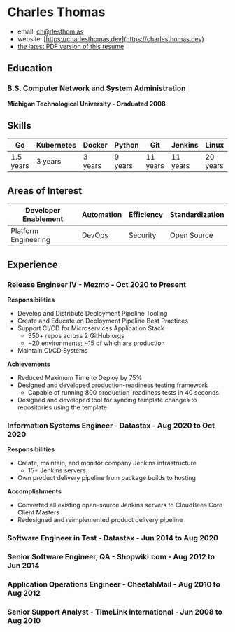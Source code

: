 # Charles Thomas
- email: [ch@rlesthom.as](mailto:ch@rlesthom.as)
- website: [https://charlesthomas.dev](https://charlesthomas.dev)
- [the latest PDF version of this resume](http://github.com/charlesthomas/resume/releases/latest)

## Education

### B.S. Computer Network and System Administration
**Michigan Technological University - Graduated 2008**

## Skills

| Go        | Kubernetes | Docker  | Python  | Git      | Jenkins  | Linux    |
| --------- | ---------- | ------- | ------- | -------- | -------- | -------- |
| 1.5 years | 3 years    | 3 years | 9 years | 11 years | 11 years | 20 years |

## Areas of Interest

| Developer Enablement | Automation | Efficiency | Standardization |
| -------------------- | ---------- | ---------- | --------------- |
| Platform Engineering | DevOps     | Security   | Open Source     |

## Experience

### Release Engineer IV - Mezmo - Oct 2020 to Present

**Responsibilities**

- Develop and Distribute Deployment Pipeline Tooling
- Create and Educate on Deployment Pipeline Best Practices
- Support CI/CD for Microservices Application Stack
  - 350+ repos across 2 GitHub orgs
  - ~20 environments; ~15 of which are production
- Maintain CI/CD Systems

**Achievements**

- Reduced Maximum Time to Deploy by 75%
- Designed and developed production-readiness testing framework
  - Capable of running 800 production-readiness tests in 40 seconds
- Designed and developed tool for syncing template changes to repositories using the template

### Information Systems Engineer - Datastax - Aug 2020 to Oct 2020 

**Responsibilities**

- Create, maintain, and monitor company Jenkins infrastructure
    - 15+ Jenkins servers
- Own product delivery pipeline from package builds to hosting

**Accomplishments**

- Converted all existing open-source Jenkins servers to CloudBees Core Client Masters
- Redesigned and reimplemented product delivery pipeline

### Software Engineer in Test - Datastax - Jun 2014 to Aug 2020

### Senior Software Engineer, QA - Shopwiki.com - Aug 2012 to Jun 2014

### Application Operations Engineer - CheetahMail - Aug 2010 to Aug 2012

### Senior Support Analyst - TimeLink International - Jun 2008 to Aug 2010
